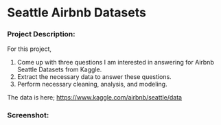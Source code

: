 # Seattle Airbnb Datasets

### Project Description:
For this project, 
1. Come up with three questions I am interested in answering for Airbnb Seattle Datasets from Kaggle.
2. Extract the necessary data to answer these questions.
3. Perform necessary cleaning, analysis, and modeling.

The data is here;
https://www.kaggle.com/airbnb/seattle/data

### Screenshot:

